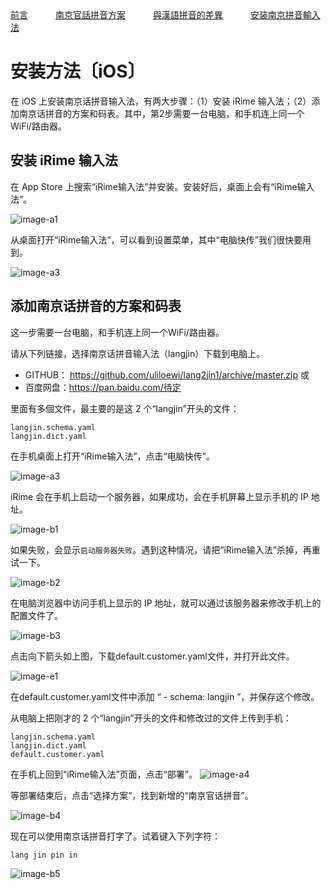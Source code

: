 
<tr>
<td><a style="margin-right: 40px;" href="https://uliloewi.github.io/LangJinPinIn/CiwnIwn">前言</a></td>
<td ><a style="margin-right: 40px;" href="https://uliloewi.github.io/LangJinPinIn/PinInFangAng">南京官話拼音方案</a></td>
<td ><a style="margin-right: 40px;" href="https://uliloewi.github.io/LangJinPinIn/LinIwnChaI">與漢語拼音的差異</a></td>
<td ><a style="margin-right: 40px;" href="https://uliloewi.github.io/LangJinPinIn/angzhuangfa">安装南京拼音輸入法</a></td>
</tr>

# 安装方法〔iOS〕



在 iOS 上安装南京话拼音输入法，有两大步骤：（1）安装 iRime 输入法；（2）添加南京话拼音的方案和码表。其中，第2步需要一台电脑，和手机连上同一个WiFi/路由器。

## 安装 iRime 输入法

在 App Store 上搜索“iRime输入法”并安装。安装好后，桌面上会有“iRime输入法”。

![image-a1]

从桌面打开“iRime输入法”，可以看到设置菜单，其中“电脑快传”我们很快要用到。

![image-a3]

## 添加南京话拼音的方案和码表

这一步需要一台电脑，和手机连上同一个WiFi/路由器。

请从下列链接，选择南京话拼音输入法（langjin）下载到电脑上。
- GITHUB： https://github.com/uliloewi/lang2jin1/archive/master.zip
或
- 百度网盘：https://pan.baidu.com/待定


里面有多個文件，最主要的是这 2 个“langjin”开头的文件：

```
langjin.schema.yaml
langjin.dict.yaml
```

在手机桌面上打开“iRime输入法”，点击“电脑快传”。

![image-a3]

iRime 会在手机上启动一个服务器，如果成功，会在手机屏幕上显示手机的 IP 地址。

![image-b1]

如果失败，会显示`启动服务器失败`。遇到这种情况，请把“iRime输入法”杀掉，再重试一下。

![image-b2]

在电脑浏览器中访问手机上显示的 IP 地址，就可以通过该服务器来修改手机上的配置文件了。

![image-b3]

点击向下箭头如上图，下载default.customer.yaml文件，并打开此文件。

![image-e1]

在default.customer.yaml文件中添加 “  - schema: langjin ”，并保存这个修改。



从电脑上把刚才的 2 个“langjin”开头的文件和修改过的文件上传到手机：

```
langjin.schema.yaml
langjin.dict.yaml
default.customer.yaml
```

在手机上回到“iRime输入法”页面，点击“部署”。
![image-a4]

等部署结束后，点击“选择方案”，找到新增的“南京官话拼音”。

![image-b4]

现在可以使用南京话拼音打字了。试着键入下列字符：

```
lang jin pin in
```

![image-b5]

[image-a1]: https://uliloewi.github.io/LangJinPinIn/img/irimeA1.jpg
[image-a3]: https://uliloewi.github.io/LangJinPinIn/img/irimeA3.jpg
[image-a4]: https://uliloewi.github.io/LangJinPinIn/img/irimeA4.jpg

[image-b1]: https://uliloewi.github.io/LangJinPinIn/img/irimeB1.jpg
[image-b2]: https://uliloewi.github.io/LangJinPinIn/img/irimeB2.jpg
[image-b3]: https://uliloewi.github.io/LangJinPinIn/img/irimeB3.jpg
[image-b4]: https://uliloewi.github.io/LangJinPinIn/img/irimeB4.jpg
[image-b5]: https://uliloewi.github.io/LangJinPinIn/img/irimeB5.jpg
[image-e1]: https://uliloewi.github.io/LangJinPinIn/img/irimeE1.jpg
